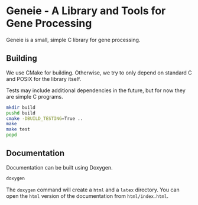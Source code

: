 # Geneie - A Library and Tools for Gene Processing

Geneie is a small, simple C library for gene processing.

## Building

We use CMake for building. Otherwise, we try to only
depend on standard C and POSIX for the library itself.

Tests may include additional dependencies in the future,
but for now they are simple C programs.

```bash
mkdir build
pushd build
cmake -DBUILD_TESTING=True ..
make
make test
popd
```

## Documentation

Documentation can be built using Doxygen.

```bash
doxygen
```

The `doxygen` command will create a `html` and a `latex`
directory. You can open the `html` version of the documentation
from `html/index.html`.
